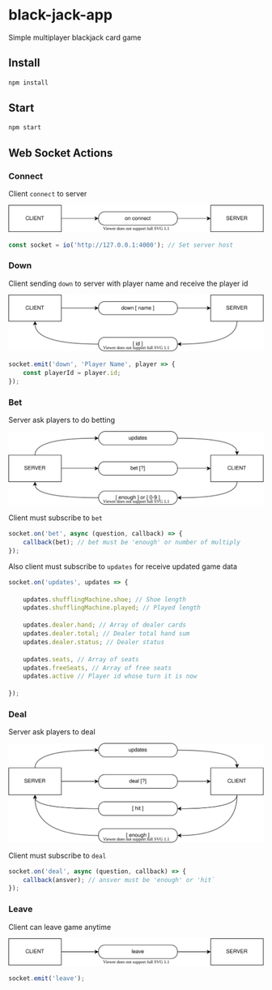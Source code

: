 # black-jack-app
Simple multiplayer blackjack card game

## Install
```sh
npm install
```

## Start
```sh
npm start
```

## Web Socket Actions

### Connect
Client `connect` to server

![connect](readme/connect.svg)

```javascript
const socket = io('http://127.0.0.1:4000'); // Set server host
```

### Down
Client sending `down` to server with player name and receive the player id

![down](readme/down.svg)

```javascript
socket.emit('down', 'Player Name', player => {
    const playerId = player.id;
});
```

### Bet
Server ask players to do betting

![betting](readme/betting.svg)

Client must subscribe to `bet`

```javascript
socket.on('bet', async (question, callback) => {
    callback(bet); // bet must be 'enough' or number of multiply
});
```

Also client must subscribe to `updates` for receive updated game data

```javascript
socket.on('updates', updates => {

    updates.shufflingMachine.shoe; // Shoe length
    updates.shufflingMachine.played; // Played length

    updates.dealer.hand; // Array of dealer cards
    updates.dealer.total; // Dealer total hand sum
    updates.dealer.status; // Dealer status

    updates.seats, // Array of seats
    updates.freeSeats, // Array of free seats
    updates.active // Player id whose turn it is now

});
```


### Deal
Server ask players to deal

![deal](readme/deal.svg)

Client must subscribe to `deal`

```javascript
socket.on('deal', async (question, callback) => {
    callback(ansver); // ansver must be 'enough' or 'hit`
});
```

### Leave
Client can leave game anytime 

![leave](readme/leave.svg)

```javascript
socket.emit('leave');
```